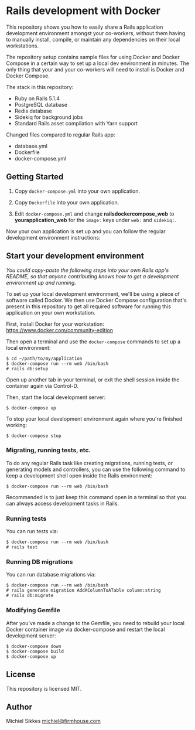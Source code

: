 # Rails development with Docker

This repository shows you how to easily share a Rails application development
environment amongst your co-workers, without them having to manually install,
compile, or maintain any dependencies on their local workstations.

The repository setup contains sample files for using Docker and Docker Compose
in a certain way to set up a local dev environment in minutes. The only thing
that your and your co-workers will need to install is Docker and Docker Compose.

The stack in this repository:

* Ruby on Rails 5.1.4
* PostgreSQL database
* Redis database
* Sidekiq for background jobs
* Standard Rails asset compilation with Yarn support

Changed files compared to regular Rails app:

* database.yml
* Dockerfile
* docker-compose.yml

## Getting Started

1. Copy `docker-compose.yml` into your own application.

2. Copy `Dockerfile` into your own application.

3. Edit `docker-compose.yml` and change **railsdockercompose_web** to
   **yourapplication_web** for the `image:` keys under `web:` and `sidekiq:`.

Now your own application is set up and you can follow the regular development
environment instructions:

## Start your development environment

*You could copy-paste the following steps  into your own Rails app's README, so
that anyone contributing knows how to get a development environment up and
running.*

To set up your local development environment, we'll be using a piece of software
called Docker. We then use Docker Compose configuration that's
present in this repository to get all required software for running this
application on your own workstation.

First, install Docker for your workstation: https://www.docker.com/community-edition

Then open a terminal and use the  `docker-compose` commands to set up a local
environment:

```
$ cd ~/path/to/my/application
$ docker-compose run --rm web /bin/bash
# rails db:setup
```

Open up another tab in your terminal, or exit the shell session inside the
container again via Control-D.

Then, start the local development server:

```
$ docker-compose up
```

To stop your local development environment again where you're finished working:

```
$ docker-compose stop
```

### Migrating, running tests, etc.

To do any regular Rails task like creating migrations, running tests, or
generating models and controllers, you can use the following command to
keep a development shell open inside the Rails environment:

```
$ docker-compose run --rm web /bin/bash
```

Recommended is to just keep this command open in a terminal so that you
can always access development tasks in Rails.

### Running tests

You can run tests via:

```
$ docker-compose run --rm web /bin/bash
# rails test
```

### Running DB migrations

You can run database migrations via:

```
$ docker-compose run --rm web /bin/bash
# rails generate migration AddAColumnToATable column:string
# rails db:migrate
```

### Modifying Gemfile

After you've made a change to the Gemfile, you need to rebuild your local Docker
container image via docker-compose and restart the local development server:

```
$ docker-compose down
$ docker-compose build
$ docker-compose up
```

## License

This repository is licensed MIT.

## Author

Michiel Sikkes <michiel@firmhouse.com>
